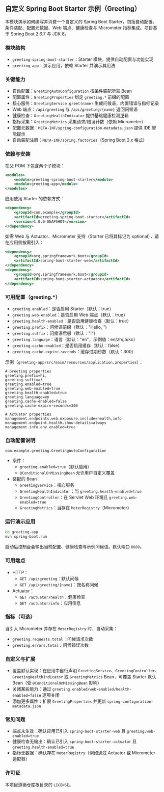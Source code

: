 ## 自定义 Spring Boot Starter 示例（Greeting）

本模块演示如何编写并消费一个自定义的 Spring Boot Starter，包括自动配置、条件装配、配置元数据、Web 端点、健康检查与 Micrometer 指标集成。项目基于 Spring Boot 2.6.7 与 JDK 8。

### 模块结构
- `greeting-spring-boot-starter`：Starter 模块，提供自动配置与功能实现
- `greeting-app`：演示应用，依赖 Starter 并演示其用法

### 关键能力
- 自动配置：`GreetingAutoConfiguration` 按条件装配所需 Bean
- 配置属性：`GreetingProperties` 绑定 `greeting.*` 前缀的配置
- 核心服务：`GreetingService.greet(name)` 生成问候语，内置错误与指标记录
- Web 端点：`/api/greeting` 与 `/api/greeting/{name}` 返回问候语
- 健康检查：`GreetingHealthIndicator` 提供基础健康检测逻辑
- 指标采集：`GreetingMetrics` 采集请求/错误计数（依赖 Micrometer）
- 配置元数据：`META-INF/spring-configuration-metadata.json` 提供 IDE 智能提示
- 自动装配注册：`META-INF/spring.factories`（Spring Boot 2.x 格式）

### 依赖与安装
在父 POM 下包含两个子模块：
```xml
<modules>
    <module>greeting-spring-boot-starter</module>
    <module>greeting-app</module>
</modules>
```
应用使用 Starter 的依赖方式：
```xml
<dependency>
    <groupId>com.example</groupId>
    <artifactId>greeting-spring-boot-starter</artifactId>
    <version>1.0.0-SNAPSHOT</version>
</dependency>
```
如需 Web 与 Actuator、Micrometer 支持（Starter 已将其标记为 optional），请在应用侧按需引入：
```xml
<dependency>
    <groupId>org.springframework.boot</groupId>
    <artifactId>spring-boot-starter-web</artifactId>
</dependency>
<dependency>
    <groupId>org.springframework.boot</groupId>
    <artifactId>spring-boot-starter-actuator</artifactId>
</dependency>
```

### 可用配置（greeting.*）
- `greeting.enabled`：是否启用 Starter（默认：true）
- `greeting.web-enabled`：是否启用 Web 端点（默认：true）
- `greeting.health-enabled`：是否启用健康检查（默认：true）
- `greeting.prefix`：问候语前缀（默认："Hello, ")
- `greeting.suffix`：问候语后缀（默认："!")
- `greeting.language`：语言（默认："en"，示例值：en/zh/ja/ko）
- `greeting.cache-enabled`：是否启用缓存（默认：false）
- `greeting.cache-expire-seconds`：缓存过期秒数（默认：300）

示例（`greeting-app/src/main/resources/application.properties`）：
```properties
# Greeting properties
greeting.prefix=hi,
greeting.suffix=!
greeting.enabled=true
greeting.web-enabled=true
greeting.health-enabled=true
greeting.language=en
greeting.cache-enabled=false
greeting.cache-expire-seconds=300

# Actuator properties
management.endpoints.web.exposure.include=health,info
management.endpoint.health.show-details=always
management.info.env.enabled=true
```

### 自动配置说明
`com.example.greeting.GreetingAutoConfiguration`
- 条件：
  - `greeting.enabled=true`（默认启用）
  - `@ConditionalOnMissingBean` 允许用户自定义覆盖
- 装配的 Bean：
  - `GreetingService`：核心服务
  - `GreetingHealthIndicator`：当 `greeting.health-enabled=true`
  - `GreetingController`：在 Servlet Web 环境且 `greeting.web-enabled=true`
  - `GreetingMetrics`：当存在 `MeterRegistry`（Micrometer）

### 运行演示应用
```bash
cd greeting-app
mvn spring-boot:run
```

启动后控制台会输出当前配置、健康检查与示例问候语。默认端口 `8080`。

### 可用端点
- HTTP：
  - `GET /api/greeting`：默认问候
  - `GET /api/greeting/{name}`：按名称问候
- Actuator：
  - `GET /actuator/health`：健康检查
  - `GET /actuator/info`：应用信息

### 指标（可选）
当引入 Micrometer 并存在 `MeterRegistry` 时，自动采集：
- `greeting.requests.total`：问候请求次数
- `greeting.errors.total`：问候错误次数

### 自定义与扩展
- 覆盖默认实现：在应用中自行声明 `GreetingService`、`GreetingController`、`GreetingHealthIndicator` 或 `GreetingMetrics` Bean，可覆盖 Starter 默认 Bean（受 `@ConditionalOnMissingBean` 影响）
- 关闭某些能力：通过 `greeting.enabled/web-enabled/health-enabled=false` 逐项关闭
- 添加更多属性：扩展 `GreetingProperties` 并更新 `spring-configuration-metadata.json`

### 常见问题
- 端点未生效：确认应用已引入 `spring-boot-starter-web` 且 `greeting.web-enabled=true`
- 健康检查无输出：确认已引入 `spring-boot-starter-actuator` 且 `greeting.health-enabled=true`
- 指标无数据：确认存在 `MeterRegistry`（例如通过 Actuator 或 Micrometer 适配器）

### 许可证
本项目遵循仓库根目录的 `LICENSE`。